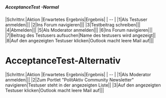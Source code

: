 ##### AcceptanceTest  -Normal 
|Schrittnr.|Aktion         |Erwartetes Ergebnis|Ergebnis|
| -- |
|1|Als Testuser anmelden|||
|2|Ins Forum navigieren|||
|3|Testbeitrag schreiben|||
|4|Abmelden|||
|5|Als Moderator anmelden|||
|6|Ins Forum navigieren|||
|7|Beitrag des Testusers aufsuchen|Name des testusers wird angezeigt||
|8|Auf den angezeigten Testuser klicken|Outlook macht leere Mail auf|||

# AcceptanceTest-Alternativ  

|Schrittnr.|Aktion  |Erwartetes Ergebnis|Ergebnis|
| -- |
|1|Als Moderator anmelden|||
|2|Zum Portlet "PolitAktiv Community Newsletter" navigieren|Testuser steht in der angezeigten Liste||
|3|Auf den angezeigten Testuser klicken|Outlook macht leere Mail auf|||


